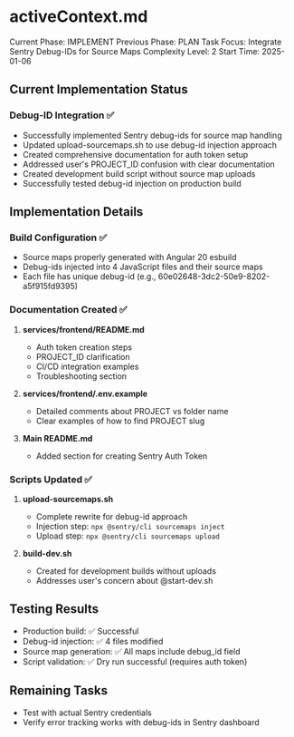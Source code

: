 # activeContext.md
Current Phase: IMPLEMENT
Previous Phase: PLAN
Task Focus: Integrate Sentry Debug-IDs for Source Maps
Complexity Level: 2
Start Time: 2025-01-06

## Current Implementation Status
### Debug-ID Integration ✅
- Successfully implemented Sentry debug-ids for source map handling
- Updated upload-sourcemaps.sh to use debug-id injection approach
- Created comprehensive documentation for auth token setup
- Addressed user's PROJECT_ID confusion with clear documentation
- Created development build script without source map uploads
- Successfully tested debug-id injection on production build

## Implementation Details
### Build Configuration ✅
- Source maps properly generated with Angular 20 esbuild
- Debug-ids injected into 4 JavaScript files and their source maps
- Each file has unique debug-id (e.g., 60e02648-3dc2-50e9-8202-a5f915fd9395)

### Documentation Created ✅
1. **services/frontend/README.md**
   - Auth token creation steps
   - PROJECT_ID clarification
   - CI/CD integration examples
   - Troubleshooting section

2. **services/frontend/.env.example**
   - Detailed comments about PROJECT vs folder name
   - Clear examples of how to find PROJECT slug

3. **Main README.md**
   - Added section for creating Sentry Auth Token

### Scripts Updated ✅
1. **upload-sourcemaps.sh**
   - Complete rewrite for debug-id approach
   - Injection step: `npx @sentry/cli sourcemaps inject`
   - Upload step: `npx @sentry/cli sourcemaps upload`

2. **build-dev.sh**
   - Created for development builds without uploads
   - Addresses user's concern about @start-dev.sh

## Testing Results
- Production build: ✅ Successful
- Debug-id injection: ✅ 4 files modified
- Source map generation: ✅ All maps include debug_id field
- Script validation: ✅ Dry run successful (requires auth token)

## Remaining Tasks
- Test with actual Sentry credentials
- Verify error tracking works with debug-ids in Sentry dashboard